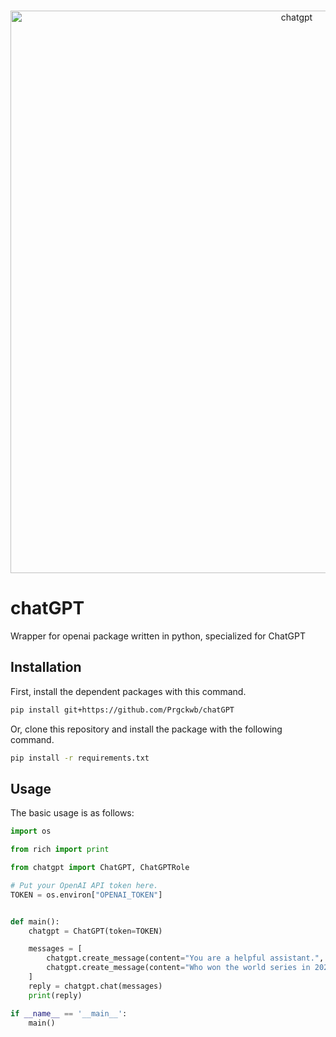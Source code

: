 <p align="center">
    <br>
    <img width="900" alt="chatgpt" src="https://user-images.githubusercontent.com/55102558/223039882-42740326-24d1-4dd2-bdc4-3c109f09a3d5.png">
    <br>
<p>


# chatGPT
Wrapper for openai package written in python, specialized for ChatGPT

## Installation
First, install the dependent packages with this command.
```bash
pip install git+https://github.com/Prgckwb/chatGPT
```

Or, clone this repository and install the package with the following command.
```bash
pip install -r requirements.txt
```

## Usage
The basic usage is as follows:

```python
import os

from rich import print

from chatgpt import ChatGPT, ChatGPTRole

# Put your OpenAI API token here.
TOKEN = os.environ["OPENAI_TOKEN"]


def main():
    chatgpt = ChatGPT(token=TOKEN)

    messages = [
        chatgpt.create_message(content="You are a helpful assistant.", role=ChatGPTRole.system),
        chatgpt.create_message(content="Who won the world series in 2020?", role=ChatGPTRole.user),
    ]
    reply = chatgpt.chat(messages)
    print(reply)

if __name__ == '__main__':
    main()
```
